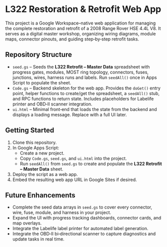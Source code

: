 # L322 Restoration & Retrofit Web App

This project is a Google Workspace–native web application for managing the complete restoration and retrofit of a 2008 Range Rover HSE 4.4L V8. It serves as a digital master workshop, organizing wiring diagrams, module maps, connector pinouts, and guiding step‑by‑step retrofit tasks.

## Repository Structure

- `seed.gs` – Seeds the **L322 Retrofit – Master Data** spreadsheet with progress gates, modules, MOST ring topology, connectors, fuses, junctions, wires, harness runs and labels. Run `seedAll()` once in Apps Script to populate the sheet.
- `Code.gs` – Backend skeleton for the web app. Provides the `doGet()` entry point, helper functions to create/get the spreadsheet, a `seedAll()` stub, and RPC functions to return state. Includes placeholders for Labelife printer and OBD‑II scanner integration.
- `ui.html` – Minimal front‑end that loads the state from the backend and displays a loading message. Replace with a full UI later.

## Getting Started

1. Clone this repository.
2. In Google Apps Script:
   - Create a new project.
   - Copy `Code.gs`, `seed.gs`, and `ui.html` into the project.
   - Run `seedAll()` from `seed.gs` to create and populate the **L322 Retrofit – Master Data** sheet.
3. Deploy the script as a web app.
4. Embed the resulting web app URL in Google Sites if desired.

## Future Enhancements

- Complete the seed data arrays in `seed.gs` to cover every connector, wire, fuse, module, and harness in your project.
- Expand the UI with progress tracking dashboards, connector cards, and map overlays.
- Integrate the Labelife label printer for automated label generation.
- Integrate the OBD‑II bi‑directional scanner to capture diagnostics and update tasks in real time.
